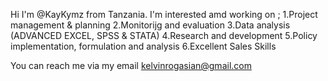 Hi I'm @KayKymz from Tanzania. I'm interested amd working on ;
1.Project management & planning
2.Monitorijg and evaluation
3.Data analysis (ADVANCED EXCEL, SPSS & STATA)
4.Research and development
5.Policy implementation, formulation and analysis
6.Excellent Sales Skills

You can reach me via my email kelvinrogasian@gmail.com 
